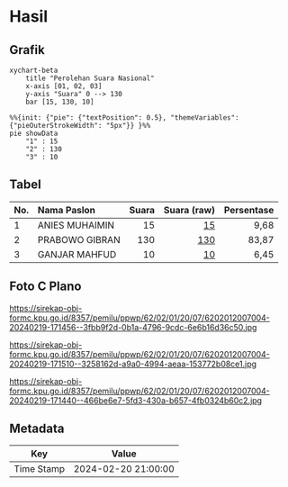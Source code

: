 # Hasil

## Grafik

```mermaid
xychart-beta
    title "Perolehan Suara Nasional"
    x-axis [01, 02, 03]
    y-axis "Suara" 0 --> 130
    bar [15, 130, 10]
```

```mermaid
%%{init: {"pie": {"textPosition": 0.5}, "themeVariables": {"pieOuterStrokeWidth": "5px"}} }%%
pie showData
    "1" : 15
    "2" : 130
    "3" : 10
```

## Tabel

| No. | Nama Paslon    | Suara | Suara (raw) | Persentase |
|:--- |:-------------- | -----:| -----------:| ----------:|
| 1   | ANIES MUHAIMIN | 15    | [15][p-1]   | 9,68       |
| 2   | PRABOWO GIBRAN | 130   | [130][p-2]  | 83,87      |
| 3   | GANJAR MAHFUD  | 10    | [10][p-3]   | 6,45       |


[p-1]: https://github.com/gigit-pemilu/pemilu-2024/blob/main/pilpres/hitung-suara/sub/62-kalimantan-tengah/sub/02-kotawaringin-timur/sub/01-kota-besi/sub/2007-camba/sub/004-tps/sub/paslon-1.txt
[p-2]: https://github.com/gigit-pemilu/pemilu-2024/blob/main/pilpres/hitung-suara/sub/62-kalimantan-tengah/sub/02-kotawaringin-timur/sub/01-kota-besi/sub/2007-camba/sub/004-tps/sub/paslon-2.txt
[p-3]: https://github.com/gigit-pemilu/pemilu-2024/blob/main/pilpres/hitung-suara/sub/62-kalimantan-tengah/sub/02-kotawaringin-timur/sub/01-kota-besi/sub/2007-camba/sub/004-tps/sub/paslon-3.txt

## Foto C Plano

https://sirekap-obj-formc.kpu.go.id/8357/pemilu/ppwp/62/02/01/20/07/6202012007004-20240219-171456--3fbb9f2d-0b1a-4796-9cdc-6e6b16d36c50.jpg

https://sirekap-obj-formc.kpu.go.id/8357/pemilu/ppwp/62/02/01/20/07/6202012007004-20240219-171510--3258162d-a9a0-4994-aeaa-153772b08ce1.jpg

https://sirekap-obj-formc.kpu.go.id/8357/pemilu/ppwp/62/02/01/20/07/6202012007004-20240219-171440--466be6e7-5fd3-430a-b657-4fb0324b60c2.jpg


## Metadata

| Key        | Value               |
| ---------- | ------------------- |
| Time Stamp | 2024-02-20 21:00:00 |



